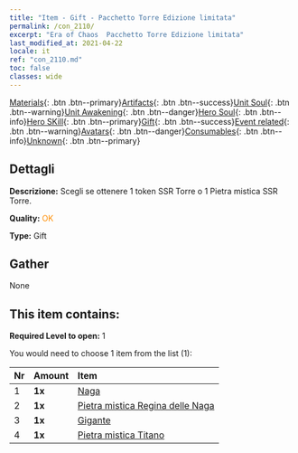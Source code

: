 ```yaml
---
title: "Item - Gift - Pacchetto Torre Edizione limitata"
permalink: /con_2110/
excerpt: "Era of Chaos  Pacchetto Torre Edizione limitata"
last_modified_at: 2021-04-22
locale: it
ref: "con_2110.md"
toc: false
classes: wide
---
```

 [Materials](/ItemsIT/){: .btn .btn--primary}[Artifacts](/ItemsIT/Artifacts/){: .btn .btn--success}[Unit Soul](/ItemsIT/UnitSoul/){: .btn .btn--warning}[Unit Awakening](/ItemsIT/UnitAwakening/){: .btn .btn--danger}[Hero Soul](/ItemsIT/HeroSoul/){: .btn .btn--info}[Hero SKill](/ItemsIT/HeroSkill/){: .btn .btn--primary}[Gift](/ItemsIT/Gift/){: .btn .btn--success}[Event related](/ItemsIT/Events/){: .btn .btn--warning}[Avatars](/ItemsIT/Avatars/){: .btn .btn--danger}[Consumables](/ItemsIT/Consumables/){: .btn .btn--info}[Unknown](/ItemsIT/Unknown/){: .btn .btn--primary}

## Dettagli
 **Descrizione:** Scegli se ottenere 1 token SSR Torre o 1 Pietra mistica SSR Torre.

 **Quality:** <span style="color: #FF8C00">OK</span>

 **Type:** Gift

## Gather

  None

## This item contains:

 **Required Level to open:** 1

 You would need to choose 1 item from the list (1):

  | Nr | Amount |     Item    |
  |:---|:-------|:------------|
  | 1 |  **1x** | [Naga](/it/Items/unt_240/) |  | 
  | 2 |  **1x** | [Pietra mistica Regina delle Naga](/it/Items/unt_325/) |  | 
  | 3 |  **1x** | [Gigante](/it/Items/unt_241/) |  | 
  | 4 |  **1x** | [Pietra mistica Titano](/it/Items/unt_326/) |  | 
